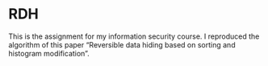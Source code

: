 # RDH
 This is the assignment for my information security course.  I reproduced the algorithm of this paper “Reversible data hiding based on sorting and histogram modification”.
